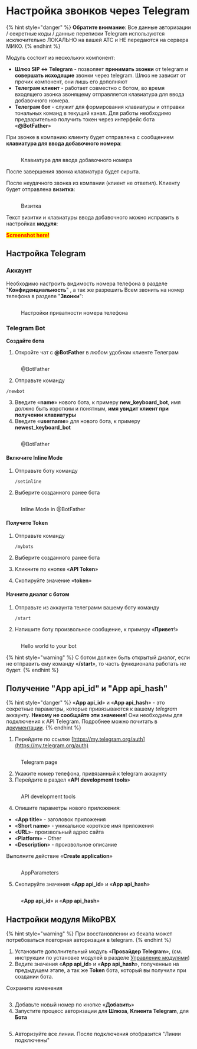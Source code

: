 # Настройка звонков через Telegram

{% hint style="danger" %}
**Обратите внимание**: Все данные авторизации / секретные коды / данные переписки Telegram используются исключительно ЛОКАЛЬНО на вашей АТС и НЕ передаются на сервера МИКО.
{% endhint %}

Модуль состоит из нескольких компонент:

* **Шлюз SIP ↔ Telegram** - позволяет **принимать звонки** от telegram и **совершать исходящие** звонки через telegram. Шлюз не зависит от прочих компонент, они лишь его дополняют
* **Телеграм клиент** - работает совместно с ботом, во время входящего звонка звонящему отправляется клавиатура для ввода добавочного номера.
* **Телеграм бот** - служит для формирования клавиатуры и отправки тональных команд в текущий канал. Для работы необходимо предварительно получить токен через интерфейс бота «**@BotFather**»

При звонке в компанию клиенту будет отправлена с сообщением **клавиатура для ввода добавочного номера**:

<figure><img src="../../.gitbook/assets/tgScreenshot1.png" alt=""><figcaption><p>Клавиатура для ввода добавочного номера</p></figcaption></figure>

После завершения звонка клавиатура будет скрыта.

После неудачного звонка из компании (клиент не ответил). Клиенту будет отправлена **визитка**:

<figure><img src="../../.gitbook/assets/tgScreenshot2.png" alt=""><figcaption><p>Визитка</p></figcaption></figure>

Текст визитки и клавиатуры ввода добавочного можно исправить в настройках **модуля**:

<mark style="color:red;">**Screenshot here!**</mark>

## Настройка Telegram <a href="#nastrojka_telegram" id="nastrojka_telegram"></a>

### Аккаунт <a href="#nastrojka_telegram" id="nastrojka_telegram"></a>

Необходимо настроить видимость номера телефона в разделе "**Конфиденциальность**" , а так же разрешить Всем звонить на номер телефона в разделе "**Звонки**":

<figure><img src="../../.gitbook/assets/PrivacyTelegram.png" alt=""><figcaption><p>Настройки приватности номера телефона</p></figcaption></figure>

### Telegram Bot

**Создайте бота**

1. Откройте чат с **@BotFather** в любом удобном клиенте Телеграм

<figure><img src="../../.gitbook/assets/botFather.png" alt=""><figcaption><p>@BotFather</p></figcaption></figure>

2. Отправьте команду

```
/newbot
```

3. Введите «**name**» нового бота, к примеру **new\_keyboard\_bot**, имя должно быть коротким и понятным, **имя увидит клиент при получении клавиатуры**
4. Введите «**username**» для нового бота, к примеру **newest\_keyboard\_bot**

<figure><img src="../../.gitbook/assets/botFatherScreen2.png" alt=""><figcaption><p>@BotFather</p></figcaption></figure>

#### **Включите Inline Mode**

1.  Отправьте боту команду

    ```
    /setinline
    ```
2. Выберите созданного ранее бота

<figure><img src="../../.gitbook/assets/botFatherScreen3.png" alt=""><figcaption><p>Inline Mode in @BotFather</p></figcaption></figure>

#### **Получите Token**

1.  Отправьте команду

    ```
    /mybots
    ```
2. Выберите созданного ранее бота
3. Кликните по кнопке «**API Token**»
4. Скопируйте значение «**token**»

#### **Начните диалог с ботом**

1.  Отправьте из аккаунта телеграмм вашему боту команду

    ```
    /start
    ```
2. Напишите боту произвольное сообщение, к примеру «**Привет**!»

<figure><img src="../../.gitbook/assets/HelloWorld)).png" alt=""><figcaption><p>Hello world to your bot</p></figcaption></figure>

{% hint style="warning" %}
С ботом должен быть открытый диалог, если не отправить ему команду «**/start**», то часть функционала работать не будет.
{% endhint %}

## Получение "App api\_id" и "App api\_hash" <a href="#poluchenie_app_api_id_i_app_api_hash" id="poluchenie_app_api_id_i_app_api_hash"></a>

{% hint style="danger" %}
«**App api\_id**» и «**App api\_hash**» - это секретные параметры, которые привязываются к вашему _telegram_ аккаунту. **Никому не сообщайте эти значения!** Они необходимы для подключения к API Telegram. Подробнее можно почитать в [документации](https://core.telegram.org/api/obtaining\_api\_id).
{% endhint %}

1. Перейдите по ссылке [https://my.telegram.org/auth](https://my.telegram.org/auth)

<figure><img src="../../.gitbook/assets/linktoTelegram.png" alt=""><figcaption><p>Telegram page</p></figcaption></figure>

2. Укажите номер телефона, привязанный к telegram аккаунту
3. Перейдите в раздел «**API development tools**»

<figure><img src="../../.gitbook/assets/API.png" alt=""><figcaption><p>API development tools</p></figcaption></figure>

4. Опишите параметры нового приложения:

* «**App title**» - заголовок приложения
* «**Short name**» - уникальное короткое имя приложения
* «**URL**»- произвольный адрес сайта
* «**Platform**» - Other
* «**Description**» - произвольное описание

Выполните действие «**Create application**»

<figure><img src="../../.gitbook/assets/settingsOfNewApplicationInTG.png" alt=""><figcaption><p>AppParameters</p></figcaption></figure>

5. Скопируйте значения «**App api\_id**» и «**App api\_hash**»

<figure><img src="../../.gitbook/assets/yourApi.png" alt=""><figcaption><p>«<strong>App api_id</strong>» и «<strong>App api_hash</strong>»</p></figcaption></figure>

## Настройки модуля MikoPBX <a href="#nastrojki_modulja_mikopbx" id="nastrojki_modulja_mikopbx"></a>

{% hint style="warning" %}
При восстановлении из бекапа может потребоваться повторная авторизация в telegram.
{% endhint %}

1. Установите дополнительный модуль «**Провайдер Telegram**», (см. инструкции по установке модулей в разделе [Управление модулями](../../manual/modules/pbx-extension-modules/))
2. Ведите значения «**App api\_id**» и «**App api\_hash**», полученные на предыдущем этапе, а так же **Token** бота, который вы получили при создании бота.

Сохраните изменения

<figure><img src="../../.gitbook/assets/RUMikoPBXProvider.png" alt=""><figcaption></figcaption></figure>

3. Добавьте новый номер по кнопке «**Добавить**»
4. Запустите процесс авторизации для **Шлюза**, **Клиента Telegram**, для **Бота**

<figure><img src="../../.gitbook/assets/numberMikoPBX.png" alt=""><figcaption></figcaption></figure>

5. Авторизуйте все линии. После подключения отобразится "Линии подключены"
